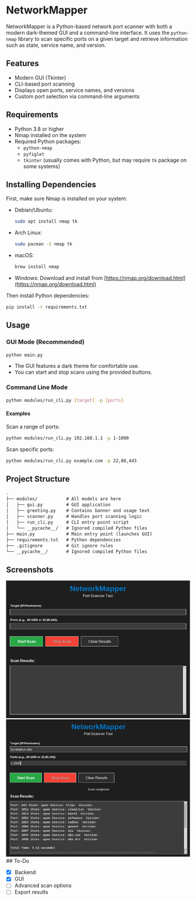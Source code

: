 # NetworkMapper

NetworkMapper is a Python-based network port scanner with both a modern dark-themed GUI and a command-line interface. It uses the `python-nmap` library to scan specific ports on a given target and retrieve information such as state, service name, and version.

## Features

- Modern GUI (Tkinter)
- CLI-based port scanning
- Displays open ports, service names, and versions
- Custom port selection via command-line arguments

## Requirements

- Python 3.8 or higher
- Nmap installed on the system
- Required Python packages:
  - `python-nmap`
  - `pyfiglet`
  - `tkinter` (usually comes with Python, but may require `tk` package on some systems)

## Installing Dependencies

First, make sure Nmap is installed on your system:

- Debian/Ubuntu:
  ```bash
  sudo apt install nmap tk
  ```
- Arch Linux:
  ```bash
  sudo pacman -S nmap tk
  ```
- macOS:
  ```bash
  brew install nmap
  ```
- Windows:
  Download and install from [https://nmap.org/download.html](https://nmap.org/download.html)

Then install Python dependencies:
```bash
pip install -r requirements.txt
```

## Usage

### GUI Mode (Recommended)

```bash
python main.py
```

- The GUI features a dark theme for comfortable use.
- You can start and stop scans using the provided buttons.

### Command Line Mode

```bash
python modules/run_cli.py [target] -p [ports]
```

#### Examples

Scan a range of ports:
```bash
python modules/run_cli.py 192.168.1.1 -p 1-1000
```

Scan specific ports:
```bash
python modules/run_cli.py example.com -p 22,80,443
```

## Project Structure

```
.
├── modules/           # All models are here
│   ├── gui.py         # GUI application
│   ├── greeting.py    # Contains banner and usage text
│   ├── scanner.py     # Handles port scanning logic
│   ├── run_cli.py     # CLI entry point script
│   └── __pycache__/   # Ignored compiled Python files
├── main.py            # Main entry point (launches GUI)
├── requirements.txt   # Python dependencies
├── .gitignore         # Git ignore rules
└── __pycache__/       # Ignored compiled Python files
```

## Screenshots

<img alt="First Look" src="img/firstLook.png"/>
<img alt="First Look" src="img/showingResults.png">
## To-Do

- [x] Backend 
- [x] GUI
- [ ] Advanced scan options
- [ ] Export results